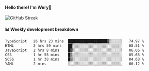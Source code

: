 #### Hello there! I'm Wery👋


![GitHub Streak](https://github-readme-streak-stats.herokuapp.com/?user=weryzebra-yue&theme=swift&hide_border=false&include_all_commits=true)



#### 📊 Weekly development breakdown
<!--START_SECTION:waka-->

```txt
TypeScript   26 hrs 23 mins  ██████████████████▓░░░░░░   74.97 %
HTML         2 hrs 59 mins   ██░░░░░░░░░░░░░░░░░░░░░░░   08.51 %
JavaScript   2 hrs 8 mins    █▓░░░░░░░░░░░░░░░░░░░░░░░   06.06 %
CSS          1 hr 58 mins    █▒░░░░░░░░░░░░░░░░░░░░░░░   05.63 %
SCSS         1 hr 38 mins    █▒░░░░░░░░░░░░░░░░░░░░░░░   04.68 %
YAML         2 mins          ░░░░░░░░░░░░░░░░░░░░░░░░░   00.12 %
```

<!--END_SECTION:waka-->
